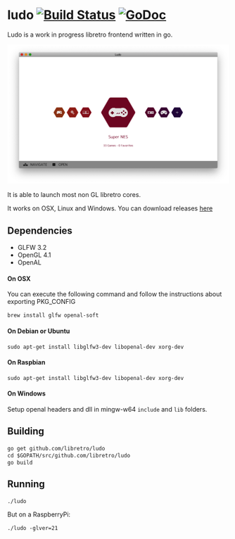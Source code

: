 # ludo [![Build Status](https://travis-ci.org/libretro/ludo.svg?branch=master)](https://travis-ci.org/libretro/ludo) [![GoDoc](https://godoc.org/github.com/libretro/ludo?status.svg)](https://godoc.org/github.com/libretro/ludo)

Ludo is a work in progress libretro frontend written in go.

<img src="https://raw.githubusercontent.com/kivutar/ludo-assets/master/illustration.png" />

It is able to launch most non GL libretro cores.

It works on OSX, Linux and Windows. You can download releases [here](https://github.com/libretro/ludo/releases)

## Dependencies

 * GLFW 3.2
 * OpenGL 4.1
 * OpenAL

#### On OSX

You can execute the following command and follow the instructions about exporting PKG_CONFIG

    brew install glfw openal-soft

#### On Debian or Ubuntu

    sudo apt-get install libglfw3-dev libopenal-dev xorg-dev

#### On Raspbian

    sudo apt-get install libglfw3-dev libopenal-dev xorg-dev
    

#### On Windows

Setup openal headers and dll in mingw-w64 `include` and `lib` folders.

## Building

    go get github.com/libretro/ludo
    cd $GOPATH/src/github.com/libretro/ludo
    go build

## Running

    ./ludo

But on a RaspberryPi:

    ./ludo -glver=21
